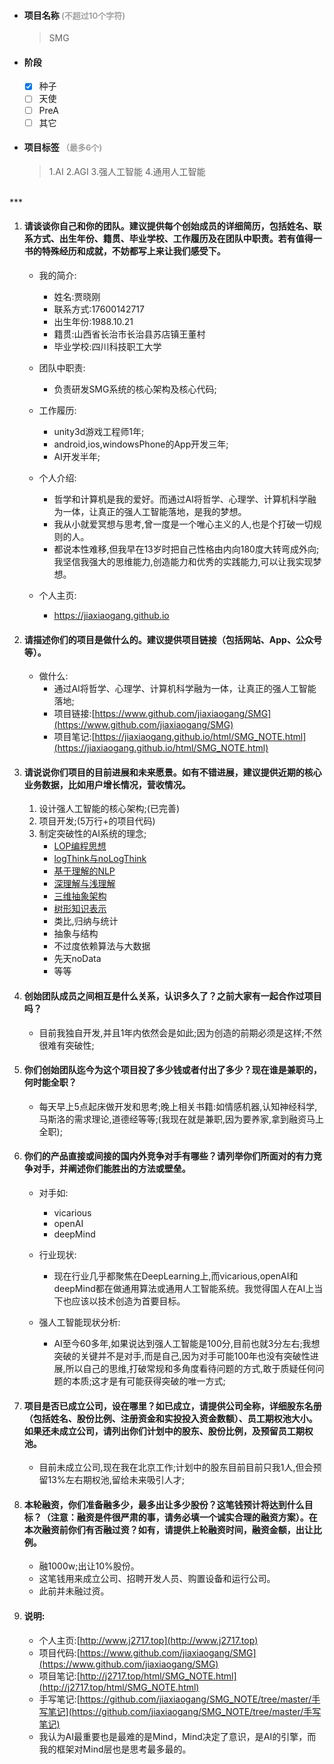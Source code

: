 - #### 项目名称<font color="#A0A0A0" size="2"> (不超过10个字符)</font>

	> SMG

- #### 阶段

	- [x] 种子
	- [ ] 天使
	- [ ] PreA
	- [ ] 其它

- #### 项目标签<font color="#A0A0A0" size="2"> （最多6个)</font>
	
	> 1.AI  2.AGI  3.强人工智能  4.通用人工智能

<br/>
***	

	


	
1. #### 请谈谈你自己和你的团队。建议提供每个创始成员的详细简历，包括姓名、联系方式、出生年份、籍贯、毕业学校、工作履历及在团队中职责。若有值得一书的特殊经历和成就，不妨都写上来让我们感受下。
	
	- 我的简介:
		- 姓名:贾晓刚
		- 联系方式:17600142717
		- 出生年份:1988.10.21
		- 籍贯:山西省长治市长治县苏店镇王董村
		- 毕业学校:四川科技职工大学

	- 团队中职责:
		- 负责研发SMG系统的核心架构及核心代码;	

	- 工作履历:
    	- unity3d游戏工程师1年;  
		- android,ios,windowsPhone的App开发三年;  
		- AI开发半年;  

	- 个人介绍:
		- 哲学和计算机是我的爱好。而通过AI将哲学、心理学、计算机科学融为一体，让真正的强人工智能落地，是我的梦想。
		- 我从小就爱冥想与思考,曾一度是一个唯心主义的人,也是个打破一切规则的人。
		- 都说本性难移,但我早在13岁时把自己性格由内向180度大转弯成外向;我坚信我强大的思维能力,创造能力和优秀的实践能力,可以让我实现梦想。

	- 个人主页:
		- https://jiaxiaogang.github.io
    


    
2. #### 请描述你们的项目是做什么的。建议提供项目链接（包括网站、App、公众号等）。
	
	- 做什么:
		- 通过AI将哲学、心理学、计算机科学融为一体，让真正的强人工智能落地;
		- 项目链接:[https://www.github.com/jiaxiaogang/SMG](https://www.github.com/jiaxiaogang/SMG)
		- 项目笔记:[https://jiaxiaogang.github.io/html/SMG_NOTE.html](https://jiaxiaogang.github.io/html/SMG_NOTE.html)

    
    
3. #### 请说说你们项目的目前进展和未来愿景。如有不错进展，建议提供近期的核心业务数据，比如用户增长情况，营收情况。

    1. 设计强人工智能的核心架构;(已完善)
    2. 项目开发;(5万行+的项目代码)
    3. 制定突破性的AI系统的理念;
		- [LOP编程思想](https://github.com/jiaxiaogang/SMG_NOTE/blob/master/%E6%89%8B%E5%86%99%E7%AC%94%E8%AE%B0/Note3.md#n4p13loplayer-oriented-programming170803)
		- [logThink与noLogThink](https://github.com/jiaxiaogang/SMG_NOTE/blob/master/%E6%A1%86%E6%9E%B6/%E8%87%AA%E6%88%91.md#两个运算方式)
		- [基于理解的NLP](https://github.com/jiaxiaogang/SMG_NOTE/blob/master/Light%E5%8F%8A%E5%BA%94%E7%94%A8/Light.md#nlp语言一定要以描述意思为核心才能达到100正确率)
		- [深理解与浅理解](https://github.com/jiaxiaogang/SMG_NOTE/blob/master/%E6%A1%86%E6%9E%B6/%E6%B3%A8%E6%84%8F%E5%8A%9B.md)
		- [三维抽象架构](https://github.com/jiaxiaogang/SMG_NOTE/blob/master/%E6%A1%86%E6%9E%B6/3%E7%BB%B4%E6%8A%BD%E8%B1%A1%E6%A6%82%E8%BF%B0.md)
		- [树形知识表示](https://github.com/jiaxiaogang/SMG_NOTE/blob/master/%E6%A1%86%E6%9E%B6/3%E7%BB%B4%E6%8A%BD%E8%B1%A1%E6%A6%82%E8%BF%B0.md)
		- 类比,归纳与统计
		- 抽象与结构
		- 不过度依赖算法与大数据
		- 先天noData
		- 等等

4. #### 创始团队成员之间相互是什么关系，认识多久了？之前大家有一起合作过项目吗？
	- 目前我独自开发,并且1年内依然会是如此;因为创造的前期必须是这样;不然很难有突破性;

5. #### 你们创始团队迄今为这个项目投了多少钱或者付出了多少？现在谁是兼职的，何时能全职？
	- 每天早上5点起床做开发和思考;晚上相关书籍:如情感机器,认知神经科学,马斯洛的需求理论,道德经等等;(我现在就是兼职,因为要养家,拿到融资马上全职);

6. #### 你们的产品直接或间接的国内外竞争对手有哪些？请列举你们所面对的有力竞争对手，并阐述你们能胜出的方法或壁垒。

	- 对手如:
		- vicarious
		- openAI
		- deepMind

	- 行业现状:
		- 现在行业几乎都聚焦在DeepLearning上,而vicarious,openAI和deepMind都在做通用算法或通用人工智能系统。我觉得国人在AI上当下也应该以技术创造为首要目标。

	- 强人工智能现状分析:
		- AI至今60多年,如果说达到强人工智能是100分,目前也就3分左右;我想突破的关键并不是对手,而是自己,因为对手可能100年也没有突破性进展,所以自己的思维,打破常规和多角度看待问题的方式,敢于质疑任何问题的本质;这才是有可能获得突破的唯一方式;		
7. #### 项目是否已成立公司，设在哪里？如已成立，请提供公司全称，详细股东名册（包括姓名、股份比例、注册资金和实投投入资金数额）、员工期权池大小。如果还未成立公司，请列出你们计划中的股东、股份比例，及预留员工期权池。
	
	- 目前未成立公司,现在我在北京工作;计划中的股东目前目前只我1人,但会预留13%左右期权池,留给未来吸引人才;

8. #### 本轮融资，你们准备融多少，最多出让多少股份？这笔钱预计将达到什么目标？（注意：融资是件很严肃的事，请务必填一个诚实合理的融资方案）。在本次融资前你们有否融过资？如有，请提供上轮融资时间，融资金额，出让比例。
    
    - 融1000w;出让10%股份。
    - 这笔钱用来成立公司、招聘开发人员、购置设备和运行公司。
    - 此前并未融过资。
    
	
9. #### 说明:
	
	- 个人主页:[http://www.j2717.top](http://www.j2717.top)
	- 项目代码:[https://www.github.com/jiaxiaogang/SMG](https://www.github.com/jiaxiaogang/SMG)
	- 项目笔记:[http://j2717.top/html/SMG_NOTE.html](http://j2717.top/html/SMG_NOTE.html)
	- 手写笔记:[https://github.com/jiaxiaogang/SMG_NOTE/tree/master/手写笔记](https://github.com/jiaxiaogang/SMG_NOTE/tree/master/手写笔记)
	- 我认为AI最重要也是最难的是Mind，Mind决定了意识，是AI的引擎，而我的框架对Mind层也是思考最多最的。









